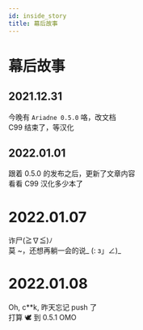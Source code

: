 ```yaml
---
id: inside_story
title: 幕后故事
---
```


# 幕后故事
[^_^]: 其实，真实想法都在注释里

## 2021.12.31
今晚有 `Ariadne 0.5.0` 咯，改文档  
C99 结束了，等汉化

## 2022.01.01
[>_<]: 自己的知识不足以写关于[消息匹配](7_setu_tag)的文档了  
跟着 0.5.0 的发布之后，更新了文章内容  
看看 C99 汉化多少本了

# 2022.01.07
诈尸(≧∇≦)ﾉ  
莫 ~，还想再躺一会的说_ (: з」∠)_  

# 2022.01.08
Oh, c**k, 昨天忘记 push 了  
打算 :dove: 到 0.5.1 OMO